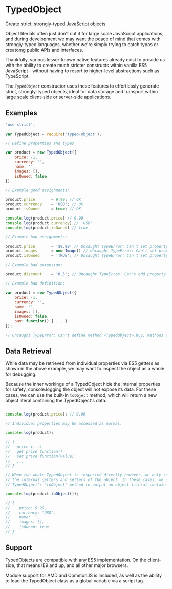 # TypedObject

Create strict, strongly-typed JavaScript objects

Object literials often just don't cut it for large scale JavaScript applications, and during development we may want the peace of mind that comes with strongly-typed languages, whether we're simply trying to catch typos or creatomg public APIs and interfaces.

Thankfully, various lesser-known native features already exist to provide us with the ability to create much stricter constructs within vanilla ES5 JavaScript - without having to resort to higher-level abstractions such as TypeScript.

The `TypedObject` constructor uses these features to effortlessly generate strict, strongly-typed objects, ideal for data storage and transport within large scale client-side or server-side applications.

## Examples

```js
'use strict';

var TypedObject = require('typed-object');

// Define properties and types

var product = new TypedObject({
    price: -1,
    currency: '',
    name: '',
    images: [],
    isOwned: false
});

// Example good assignments:

product.price       = 9.99; // OK
product.currency    = 'USD'; // OK
product.isOwned     = true; // OK

console.log(product.price) // 9.99
console.log(product.currency) // 'USD'
console.log(product.isOwned) // true

// Example bad assignments:

product.price       = '$9.99' // Uncaught TypeError: Can't set property <TypedObject>.price, type "string" is not assignable to type "number"
product.images      = new Image() // Uncaught TypeError: Can't set property <TypedObject>.images, type "object" is not assignable to type "array"
product.isOwned     = 'TRUE'; // Uncaught TypeError: Can't set property <TypedObject>.isOwned, type "string" is not assignable to type "boolean"

// Example bad extension:

product.discount    = '0.5'; // Uncaught TypeError: Can't add property discount, object is not extensible

// Example bad definition:

var product = new TypedObject({
    price: -1,
    currency: '',
    name: '',
    images: [],
    isOwned: false,
    buy: function() { ... }
});

// Uncaught TypeError: Can't define method <TypedObject>.buy, methods are not permitted on TypedObjects
```

## Data Retrieval 

While data may be retrieved from individual properties via ES5 getters as shown in the above example, we may want to inspect the object as a whole for debugging.

Because the inner workings of a TypedObject hide the internal properties for safety, console.logging the object will not expose its data. For these cases, we can use the built-in `toObject` method, which will return a new object literal containing the TypedObject's data.

```js

console.log(product.price); // 9.99

// Individual properties may be accessed as normal.

console.log(product);

// {
//   price (...)
//   get price function()
//   set price function(value)
//   ...
// }

// When the whole TypedObject is inspected directly however, we only see
// the internal getters and setters of the object. In these cases, we can use the
// TypedObject's "toObject" method to output an object literal containing all data:

console.log(product.toObject());

// {
//    price: 9.99,
//    currency: 'USD',
//    name: '',
//    images: [],
//    isOwned: true
// }
```

## Support

TypedObjects are compatible with any ES5 implementation. On the client-side, that means IE9 and up, and all other major browsers.

Module support for AMD and CommonJS is included, as well as the ability to load the TypedObject class as a global variable via a script tag.
